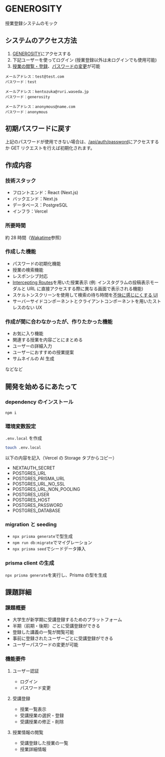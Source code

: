 # GENEROSITY

授業登録システムのモック

## システムのアクセス方法

1. [GENEROSITY](https://generosity.vercel.app)にアクセスする
2. 下記ユーザーを使ってログイン (授業登録以外は未ログインでも使用可能)
3. [授業の閲覧・登録](https://generosity.vercel.app/registered)、[パスワードの変更](https://generosity.vercel.app/password)が可能

```
メールアドレス：test@test.com
パスワード：test
```

```
メールアドレス：kentozuka@ruri.waseda.jp
パスワード：generosity
```

```
メールアドレス：anonymous@name.com
パスワード：anonymous
```

## 初期パスワードに戻す

上記のパスワードが使用できない場合は、[/api/auth/password](https://generosity.vercel.app/api/auth/password)にアクセスするか GET リクエストを行えば初期化されます。

## 作成内容

### 技術スタック

- フロントエンド：React (Next.js)
- バックエンド：Next.js
- データベース：PostgreSQL
- インフラ：Vercel

### 所要時間

約 28 時間（[Wakatime](https://wakatime.com/@6349807e-05ff-4de4-a2db-b1681b3c76c6/projects/zkhjrzzqzx?start=2024-02-22&end=2024-02-28)参照）

### 作成した機能

- パスワードの初期化機能
- 授業の検索機能
- レスポンシブ対応
- [Intercepting Routes](https://nextjs.org/docs/app/building-your-application/routing/intercepting-routes)を用いた授業表示
  (例: インスタグラムの投稿表示モーダルと URL に直接アクセスする際に異なる画面で表示される機能)
- スケルトンスクリーンを使用して検索の待ち時間を[不快に感じにくする UI](https://generosity.vercel.app/result)
- サーバーサイドコンポーネントとクライアントコンポーネントを用いたストレスのない UX

### 作成が間に合わなかったが、作りたかった機能

- お気に入り機能
- 関連する授業を内容ごとにまとめる
- ユーザーの詳細入力
- ユーザーにおすすめの授業提案
- サムネイルの AI 生成

などなど

## 開発を始めるにあたって

### dependency のインストール

`npm i`

### 環境変数設定

`.env.local` を作成

```bash
touch .env.local
```

以下の内容を記入（Vercel の Storage タブからコピー）

- NEXTAUTH_SECRET
- POSTGRES_URL
- POSTGRES_PRISMA_URL
- POSTGRES_URL_NO_SSL
- POSTGRES_URL_NON_POOLING
- POSTGRES_USER
- POSTGRES_HOST
- POSTGRES_PASSWORD
- POSTGRES_DATABASE

### migration と seeding

- `npx prisma generate`で型生成
- `npm run db:migrate`でマイグレーション
- `npx prisma seed`でシードデータ挿入

### prisma client の生成

`npx prisma generate`を実行し、Prisma の型を生成

## 課題詳細

### 課題概要

- 大学生が新学期に受講登録するためのプラットフォーム
- 半期（前期・後期）ごとに受講登録ができる
- 登録した講義の一覧が閲覧可能
- 事前に登録されたユーザーごとに受講登録ができる
- ユーザーパスワードの変更が可能

### 機能要件

1. ユーザー認証

   - ログイン
   - パスワード変更

1. 受講登録

   - 授業一覧表示
   - 受講授業の選択・登録
   - 受講授業の修正・削除

1. 授業情報の閲覧

   - 受講登録した授業の一覧
   - 授業詳細情報

